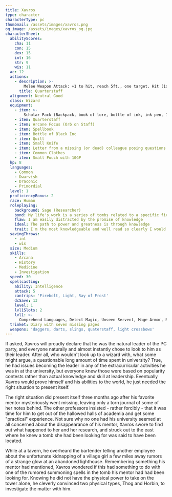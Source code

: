 ```yaml
---
title: Xavros
type: character
characterType: pc
thumbnail: /assets/images/xavros.png
og_image: /assets/images/xavros_og.jpg
characterSheet:
  abilityScores:
    cha: 11
    con: 15
    dex: 15
    int: 16
    str: 9
    wis: 11
  ac: 12
  actions:
    - description: >-
        Melee Weapon Attack: +1 to hit, reach 5ft., one target. Hit (1d6) bludgeoning damage, or (1d8) bludgeoning damaging if used with two hands
      title: Quarterstaff
  alignment: Neutral Good
  class: Wizard
  equipment:
    - item: >-
        Scholar Pack (Backpack, book of lore, bottle of ink, ink pen, 10 sheets of parchment, little bag of sand)
    - item: Quarterstaff
    - item: Arcane Focus (Orb on Staff)
    - item: Spellbook
    - item: Bottle of Black Inc
    - item: Quill
    - item: Small Knife
    - item: Letter from a missing (or dead) colleague posing questions he can't answer
    - item: Common Clothes
    - item: Small Pouch with 10GP
  hp: 8
  languages:
    - Common
    - Dwarvish
    - Draconic
    - Primordial
  level: 1
  proficiencyBonus: 2
  race: Human
  roleplaying:
    background: Sage (Researcher)
    bond: My life's work is a series of tombs related to a specific field of lore
    flaw: I am easily distracted by the promise of knowledge
    ideal: The path to power and greatness is through knowledge
    trait: I'm the most knowledgeable and well read so clearly I would make the best leader
  savingThrows:
    - int
    - wis
  size: Medium
  skills:
    - Arcana
    - History
    - Medicine
    - Investigation
  speed: 30
  spellcasting:
    ability: Intelligence
    attack: 5
    cantrips: 'Firebolt, Light, Ray of Frost'
    dcSave: 13
    level: 1
    lvl1Slots: 2
    lvl1: >-
      Comprehend Languages, Detect Magic, Unseen Servent, Mage Armor, Magic Missile, Identify
  trinket: Diary with seven missing pages
  weapons: 'daggers, darts, slings, quaterstaff, light crossbows'
---
```

If asked, Xavros will proudly declare that he was the natural leader of the PC party, and everyone naturally and almost instantly chose to look to him as their leader.  After all, who wouldn't look up to a wizard with, what some might argue, a questionable long amount of time spent in university? True, he had issues becoming the leader in any of the extracurricular activities he was in at the university, but everyone knew those were based on popularity contests rather than actual knowledge and skill at leadership.  Eventually Xavros would prove himself and his abilities to the world, he just needed the right situation to present itself. 

The right situation did present itself three months ago after his favorite mentor mysteriously went missing, leaving only a torn journal of some of her notes behind. The other professors insisted - rather forcibly - that it was time for him to get out of the hallowed halls of academia and get some "practical" experience. Not sure why no one had his university seemed at all concerned about the disappearance of his mentor, Xavros swore to find out what happened to her and her research, and struck out to the east where he knew a tomb she had been looking for was said to have been located. 

While at a tavern, he overheard the bartender telling another employee about the unfortunate kidnapping of a village girl a few miles away rumors of a strange glow at an abandoned lighthouse.  Remembering something his mentor had mentioned, Xavros wondered if this had something to do with  one of the rumored summoning spells in the tomb his mentor had had been looking for. Knowing he did not have the physical power to take on the tower alone, he cleverly convinced two physical types, Thog and Horbin, to investigate the matter with him.
